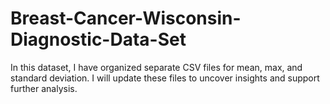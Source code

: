 # Breast-Cancer-Wisconsin-Diagnostic-Data-Set
In this dataset, I have organized separate CSV files for mean, max, and standard deviation. I will update these files to uncover insights and support further analysis.
